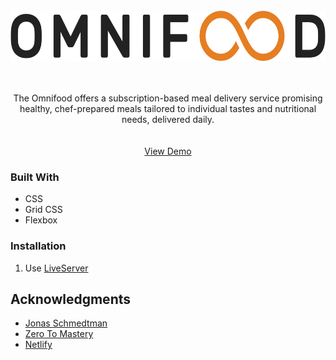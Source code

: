 <!-- PROJECT LOGO -->
<br />
<div align="center">
  <a href="https://github.com/DominikKorpusik/omnifood">
    <img src="img/omnifood-logo.png" alt="Logo" height="80">
  </a>
  <p align="center">
    <br />
    <br />
The Omnifood offers a subscription-based meal delivery service promising healthy, chef-prepared meals tailored to individual tastes and nutritional needs, delivered daily.    
    <br />
    <br />
    <br />
    <a href="https://dk-omnifood.netlify.app/" target="_blank">View Demo</a>
   
  </p>
</div>

### Built With

* CSS
* Grid CSS
* Flexbox


### Installation

1. Use [LiveServer](https://marketplace.visualstudio.com/items?itemName=ritwickdey.LiveServer)
   
## Acknowledgments
* [Jonas Schmedtman ](https://codingheroes.io/resources/)
* [Zero To Mastery](https://zerotomastery.io/blog/)
* [Netlify](netlify.com)


